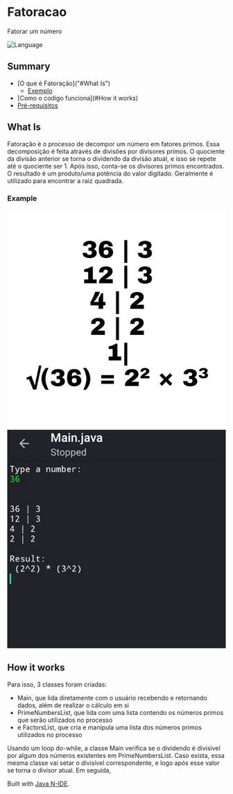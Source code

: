 # Fatoracao
Fatorar um número

![Language](https://img.shields.io/static/v1?label=Language&message=Java7&color=important?style=plastic)

## Summary
- [O que é Fatoração]("#What Is")
	- [Exemplo](#Example)
- [Como o codigo funciona](#How it works)
- [Pré-requisitos](#Pre-requisites)

## What Is
Fatoração é o processo de decompor um número em fatores primos.
Essa decomposição é feita através de divisões por divisores primos. O quociente da divisão anterior se torna o dividendo da divisão atual, e isso se repete até o quociente ser 1.
Após isso, conta-se os divisores primos encontrados. O resultado é um produto/uma potência do valor digitado.
Geralmente é utilizado para encontrar a raiz quadrada.

### Example

![Exemplo do cálculo](./assets/example.jpg)
![Resultado do código](./assets/code-result.jpg)

## How it works
Para isso, 3 classes foram criadas:
 - Main, que lida diretamente com o usuário recebendo e retornando dados, além de realizar o cálculo em si
 - PrimeNumbersList, que lida com uma lista contendo os números primos que serão utilizados no processo
 - e FactorsList, que cria e manipula uma lista dos números primos utilizados no processo

Usando um loop do-while, a classe Main verifica se o dividendo é divisível por algum dos números existentes em PrimeNumbersList. Caso exista, essa mesma classe vai setar o divisível correspondente, e logo após esse valor se torna o divisor atual. 
Em seguida, 


Built with [Java N-IDE](https://play.google.com/store/apps/details?id=com.duy.compiler.javanide).
